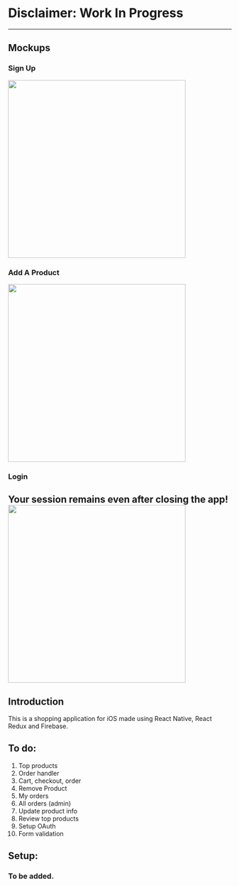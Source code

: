 # Disclaimer: Work In Progress
---
## Mockups
### Sign Up
<img src="https://github.com/sarthak-sehgal/shopping-app/blob/gifs/Sign-Up.gif" width="400px" />

### Add A Product
<img src="https://github.com/sarthak-sehgal/shopping-app/blob/gifs/Add-Product.gif" width="400px" />

### Login
Your session remains even after closing the app!
<img src="https://github.com/sarthak-sehgal/shopping-app/blob/gifs/Login-and-sessions.gif" width="400px" />
---
## Introduction
This is a shopping application for iOS made using React Native, React Redux and Firebase.

## To do:
1. Top products
2. Order handler
3. Cart, checkout, order
4. Remove Product
5. My orders
6. All orders (admin)
7. Update product info
8. Review top products
9. Setup OAuth
10. Form validation

## Setup:
### To be added.
